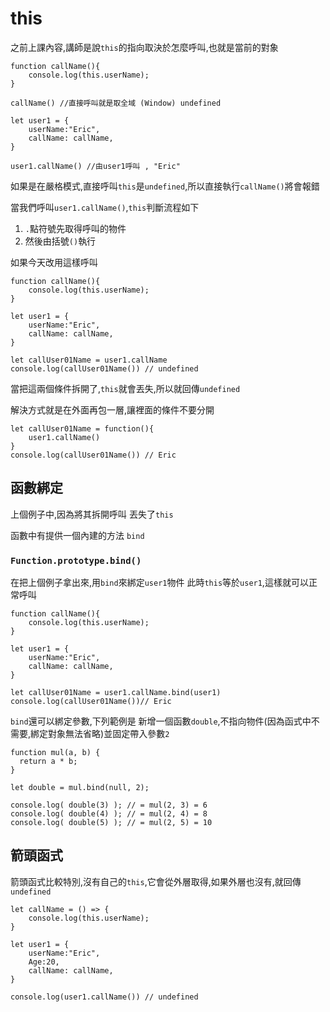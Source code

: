 # this

之前上課內容,講師是說`this`的指向取決於怎麼呼叫,也就是當前的對象

```js{.line-numbers}
function callName(){
    console.log(this.userName);
}

callName() //直接呼叫就是取全域 (Window) undefined

let user1 = {
    userName:"Eric",
    callName: callName,
}

user1.callName() //由user1呼叫 , "Eric"

```

如果是在嚴格模式,直接呼叫`this`是`undefined`,所以直接執行`callName()`將會報錯


當我們呼叫`user1.callName()`,`this`判斷流程如下

1. `.`點符號先取得呼叫的物件
2. 然後由括號`()`執行

如果今天改用這樣呼叫

```js{.line-numbers}
function callName(){
    console.log(this.userName);
}

let user1 = {
    userName:"Eric",
    callName: callName,
}

let callUser01Name = user1.callName
console.log(callUser01Name()) // undefined
```

當把這兩個條件拆開了,`this`就會丟失,所以就回傳`undefined`

解決方式就是在外面再包一層,讓裡面的條件不要分開

```js{.line-numbers}
let callUser01Name = function(){
    user1.callName()
}
console.log(callUser01Name()) // Eric
```


## 函數綁定

上個例子中,因為將其拆開呼叫 丟失了`this`

函數中有提供一個內建的方法 `bind`

### `Function.prototype.bind()`

在把上個例子拿出來,用`bind`來綁定`user1`物件
此時`this`等於`user1`,這樣就可以正常呼叫

```js{.line-numbers}
function callName(){
    console.log(this.userName);
}

let user1 = {
    userName:"Eric",
    callName: callName,
}

let callUser01Name = user1.callName.bind(user1)
console.log(callUser01Name())// Eric
```

`bind`還可以綁定參數,下列範例是
新增一個函數`double`,不指向物件(因為函式中不需要,綁定對象無法省略)並固定帶入參數`2`


```js{.line-numbers}
function mul(a, b) {
  return a * b;
}

let double = mul.bind(null, 2);

console.log( double(3) ); // = mul(2, 3) = 6
console.log( double(4) ); // = mul(2, 4) = 8
console.log( double(5) ); // = mul(2, 5) = 10

```

## 箭頭函式

箭頭函式比較特別,沒有自己的`this`,它會從外層取得,如果外層也沒有,就回傳`undefined`

```js{.line-numbers}
let callName = () => {
    console.log(this.userName);
}

let user1 = {
    userName:"Eric",
    Age:20,
    callName: callName,
}

console.log(user1.callName()) // undefined
```